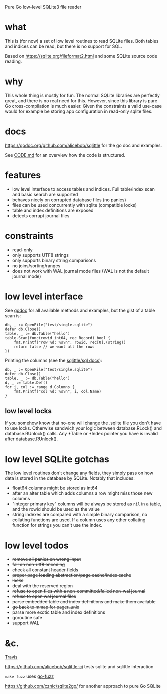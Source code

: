 Pure Go low-level SQLite3 file reader

# what

This is (for now) a set of low level routines to read SQLite files. Both 
tables and indices can be read, but there is no support for SQL.

Based on https://sqlite.org/fileformat2.html and some SQLite source code reading.


# why

This whole thing is mostly for fun. The normal SQLite libraries are perfectly great, and
there is no real need for this. However, since this library is pure Go
cross-compilation is much easier. Given the constraints a valid use-case would
for example be storing app configuration in read-only sqlite files.


# docs

https://godoc.org/github.com/alicebob/sqlittle for the go doc and examples.

See [CODE.md](CODE.md) for an overview how the code is structured.


# features

- low level interface to access tables and indices. Full table/index
  scan and basic search are supported
- behaves nicely on corrupted database files (no panics)
- files can be used concurrently with sqlite (compatible locks)
- table and index definitions are exposed
- detects corrupt journal files


# constraints

- read-only
- only supports UTF8 strings
- only supports binary string comparisons
- no joins/sorting/ranges
- does not work with WAL journal mode files (WAL is not the default journal mode)


# low level interface

See [godoc](https://godoc.org/github.com/alicebob/sqlittle) for all available
methods and examples, but the gist of a table scan is:

    db, _ := OpenFile("test/single.sqlite")
    defer db.Close()
    table, _ := db.Table("hello")
    table.Scan(func(rowid int64, rec Record) bool {
        fmt.Printf("row %d: %s\n", rowid, rec[0].(string))
        return false // we want all the rows
    })


Printing the columns (see the [sqlittle/sql docs](https://godoc.org/github.com/alicebob/sqlittle/sql)):

    db, _ := OpenFile("test/single.sqlite")
    defer db.Close()
    table, _ := db.Table("hello")
    d, _ := table.Def()
    for i, col := range d.Columns {
        fmt.Printf("col %d: %s\n", i, col.Name)
    }


## low level locks

If you somehow know that no-one will change the .sqlite file you don't have to
use locks. Otherwise sandwich your logic between database.RLock() and
database.RUnlock() calls. Any *Table or *Index pointer you have is invalid
after database.RUnlock().


# low level SQLite gotchas

The low level routines don't change any fields, they simply pass on how data is
stored in the database by SQLite. Notably that includes:
- float64 columns might be stored as int64
- after an alter table which adds columns a row might miss those new columns
- "integer primary key" columns will be always be stored as `nil` in a table,
  and the rowid should be used as the value
- string indexes are compared with a simple binary comparison, no collating
  functions are used. If a column uses any other collating function for strings
  you can't use the index.


# low level todos

- ~~remove all panics on wrong input~~
- ~~fail on non-utf8 encoding~~
- ~~check all constant header fields~~
- ~~proper page loading abstraction/page cache/index cache~~
- ~~locks~~
- ~~deal with the reserved region~~
- ~~refuse to open files with a non-committed/failed non-wal journal~~
- ~~refuse to open wal journal files~~
- ~~parse embedded table and index definitions and make them available~~
- ~~go back to mmap for pager_unix~~
- parse more exotic table and index definitions
- goroutine safe
- support WAL

# &c.

[Travis](https://travis-ci.org/alicebob/sqlittle)

https://github.com/alicebob/sqlittle-ci tests sqlite and sqlittle interaction

`make fuzz` uses [go-fuzz](https://github.com/dvyukov/go-fuzz)

https://github.com/cznic/sqlite2go/ for another approach to pure Go SQLite

